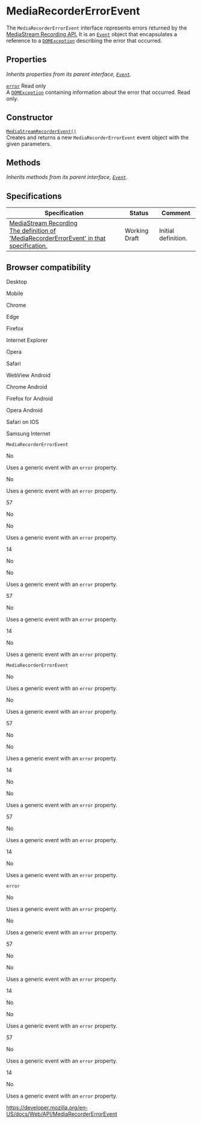 MediaRecorderErrorEvent
=======================

The `MediaRecorderErrorEvent` interface represents errors returned by the [MediaStream Recording API.](mediastream_recording_api) It is an [`Event`](event) object that encapsulates a reference to a [`DOMException`](domexception) describing the error that occurred.

Properties
----------

*Inherits properties from its parent interface, [`Event`](event)*.

 [`error`](mediarecordererrorevent/error) <span class="badge inline readonly">Read only </span>   
A [`DOMException`](domexception) containing information about the error that occurred. Read only.

Constructor
-----------

[`MediaStreamRecorderEvent()`](mediarecordererrorevent/mediarecordererrorevent)  
Creates and returns a new `MediaRecorderErrorEvent` event object with the given parameters.

Methods
-------

*Inherits methods from its parent interface, [`Event`](event)*.

Specifications
--------------

<table><thead><tr class="header"><th>Specification</th><th>Status</th><th>Comment</th></tr></thead><tbody><tr class="odd"><td><a href="https://w3c.github.io/mediacapture-record/#errorevent-section">MediaStream Recording<br />
<span class="small">The definition of 'MediaRecorderErrorEvent' in that specification.</span></a></td><td><span class="spec-wd">Working Draft</span></td><td>Initial definition.</td></tr></tbody></table>

Browser compatibility
---------------------

Desktop

Mobile

Chrome

Edge

Firefox

Internet Explorer

Opera

Safari

WebView Android

Chrome Android

Firefox for Android

Opera Android

Safari on IOS

Samsung Internet

`MediaRecorderErrorEvent`

No

Uses a generic event with an `error` property.

No

Uses a generic event with an `error` property.

57

No

No

Uses a generic event with an `error` property.

14

No

No

Uses a generic event with an `error` property.

57

No

Uses a generic event with an `error` property.

14

No

Uses a generic event with an `error` property.

`MediaRecorderErrorEvent`

No

Uses a generic event with an `error` property.

No

Uses a generic event with an `error` property.

57

No

No

Uses a generic event with an `error` property.

14

No

No

Uses a generic event with an `error` property.

57

No

Uses a generic event with an `error` property.

14

No

Uses a generic event with an `error` property.

`error`

No

Uses a generic event with an `error` property.

No

Uses a generic event with an `error` property.

57

No

No

Uses a generic event with an `error` property.

14

No

No

Uses a generic event with an `error` property.

57

No

Uses a generic event with an `error` property.

14

No

Uses a generic event with an `error` property.

<a href="https://developer.mozilla.org/en-US/docs/Web/API/MediaRecorderErrorEvent" class="_attribution-link">https://developer.mozilla.org/en-US/docs/Web/API/MediaRecorderErrorEvent</a>
